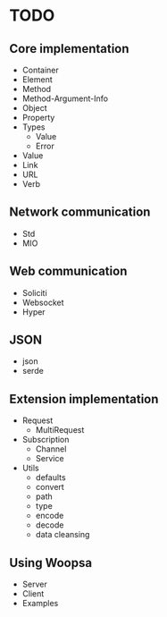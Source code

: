 # TODO


## Core implementation

- Container
- Element
- Method
- Method-Argument-Info
- Object
- Property
- Types
  - Value
  - Error
- Value
- Link
- URL
- Verb

## Network communication

- Std
- MIO

## Web communication

- Soliciti
- Websocket
- Hyper

## JSON

- json
- serde

## Extension implementation

- Request
  - MultiRequest
- Subscription
  - Channel
  - Service
- Utils
  - defaults
  - convert
  - path
  - type
  - encode
  - decode
  - data cleansing

## Using Woopsa

- Server
- Client
- Examples
